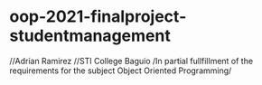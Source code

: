 # oop-2021-finalproject-studentmanagement
//Adrian Ramirez //STI College Baguio /In partial fullfillment of the requirements for the subject Object Oriented Programming/
